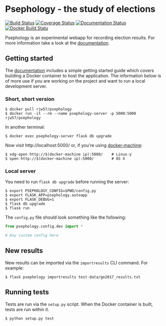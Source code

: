 # Psephology - the study of elections

[![Build
Status](https://travis-ci.org/rjw57/psephology.svg?branch=master)](https://travis-ci.org/rjw57/psephology)
[![Coverage
Status](https://coveralls.io/repos/github/rjw57/psephology/badge.svg?branch=master)](https://coveralls.io/github/rjw57/psephology?branch=master)
[![Documentation
Status](https://readthedocs.org/projects/psephology/badge/?version=latest)](http://psephology.readthedocs.io/en/latest/?badge=latest)
[![Docker Build
Statu](https://img.shields.io/docker/build/rjw57/psephology.svg)](https://hub.docker.com/r/rjw57/psephology/)

Psephology is an experimental webapp for recording election results. For more
information take a look at the
[documentation](http://psephology.readthedocs.io/en/latest/).

## Getting started

The [documentation](http://psephology.readthedocs.io/en/latest/) includes a
simple getting started guide which covers building a Docker container to host
the application. The information below is of more use if you are working on the
project and want to run a local development server.

### Short, short version

```console
$ docker pull rjw57/psephology
$ docker run -it --rm --name psephology-server -p 5000:5000 rjw57/psephology
```

In another terminal:

```console
$ docker exec psephology-server flask db upgrade
```

Now visit http://localhost:5000/ or, if you're using
[docker-machine](https://docs.docker.com/machine/):

```console
$ xdg-open http://$(docker-machine ip):5000/    # Linux-y
$ open http://$(docker-machine ip):5000/        # OS X
```

### Local server

You need to run ``flask db upgrade`` before running the server:

```console
$ export PSEPHOLOGY_CONFIG=$PWD/config.py
$ export FLASK_APP=psephology.autoapp
$ export FLASK_DEBUG=1
$ flask db upgrade
$ flask run
```

The ``config.py`` file should look something like the following:

```python
from psephology.config.dev import *

# Any custom config here
```

## New results

New results can be imported via the ``importresults`` CLI command. For example:

```console
$ flask psephology importresults test-data/ge2017_results.txt
```

## Running tests

Tests are run via the ``setup.py`` script. When the Docker container is built,
tests are run within it.

```console
$ python setup.py test
```
